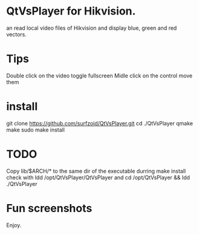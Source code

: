 # QtVsPlayer for Hikvision.
an read local video files of Hikvision and display blue, green and red vectors.

# Tips
Double click on the video toggle fullscreen
Midle click on the control move them


# install
git clone https://github.com/surfzoid/QtVsPlayer.git
cd ./QtVsPlayer
qmake
make
sudo make install

# TODO
Copy lib/$ARCH/* to the same dir of the executable durring make install
check with 
ldd /opt/QtVsPlayer/QtVsPlayer 
and
cd /opt/QtVsPlayer && ldd ./QtVsPlayer

# Fun screenshots

Enjoy.
